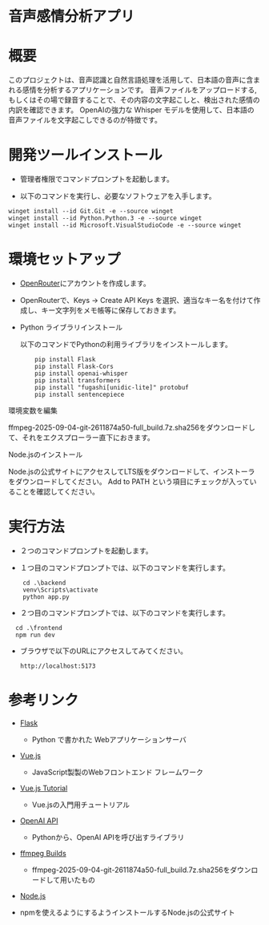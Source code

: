 # 音声感情分析アプリ

# 概要

このプロジェクトは、音声認識と自然言語処理を活用して、日本語の音声に含まれる感情を分析するアプリケーションです。
音声ファイルをアップロードする,もしくはその場で録音することで、その内容の文字起こしと、検出された感情の内訳を確認できます。
 OpenAIの強力な Whisper モデルを使用して、日本語の音声ファイルを文字起こしできるのが特徴です。

# 開発ツールインストール


- 管理者権限でコマンドプロンプトを起動します。

- 以下のコマンドを実行し、必要なソフトウェアを入手します。

```
winget install --id Git.Git -e --source winget
winget install --id Python.Python.3 -e --source winget
winget install --id Microsoft.VisualStudioCode -e --source winget
```

# 環境セットアップ

- [OpenRouter](https://openrouter.ai/)にアカウントを作成します。

- OpenRouterで、Keys → Create API Keys を選択、適当なキー名を付けて作成し、キー文字列をメモ帳等に保存しておきます。

- Python ライブラリインストール

  以下のコマンドでPythonの利用ライブラリをインストールします。

  ``` pip install -r requrements.txt 
      pip install Flask
      pip install Flask-Cors
      pip install openai-whisper
      pip install transformers
      pip install "fugashi[unidic-lite]" protobuf
      pip install sentencepiece
  ```
環境変数を編集

  ffmpeg-2025-09-04-git-2611874a50-full_build.7z.sha256をダウンロードして、それをエクスプローラー直下におきます。

Node.jsのインストール

 Node.jsの公式サイトにアクセスしてLTS版をダウンロードして、インストーラをダウンロードしてください。
 Add to PATH という項目にチェックが入っていることを確認してください。



# 実行方法

- ２つのコマンドプロンプトを起動します。

- １つ目のコマンドプロンプトでは、以下のコマンドを実行します。

```
	cd .\backend
	venv\Scripts\activate
	python app.py
```

- ２つ目のコマンドプロンプトでは、以下のコマンドを実行します。

``` 
  cd .\frontend
  npm run dev
```

- ブラウザで以下のURLにアクセスしてみてください。

  ``` http://localhost:5173 ```


# 参考リンク

- [Flask](https://flask.palletsprojects.com/en/stable/)

  - Python で書かれた Webアプリケーションサーバ

- [Vue.js](https://vuejs.org/)

  - JavaScript製製のWebフロントエンド フレームワーク

- [Vue.js Tutorial](https://ja.vuejs.org/tutorial/)

  - Vue.jsの入門用チュートリアル
  
- [OpenAI API](https://github.com/openai/openai-python)

  - Pythonから、OpenAI APIを呼び出すライブラリ

- [ffmpeg Builds](https://www.gyan.dev/ffmpeg/builds/)

  - ffmpeg-2025-09-04-git-2611874a50-full_build.7z.sha256をダウンロードして用いたもの


- [Node.js](https://nodejs.org/ja)

 - npmを使えるようにするようインストールするNode.jsの公式サイト

